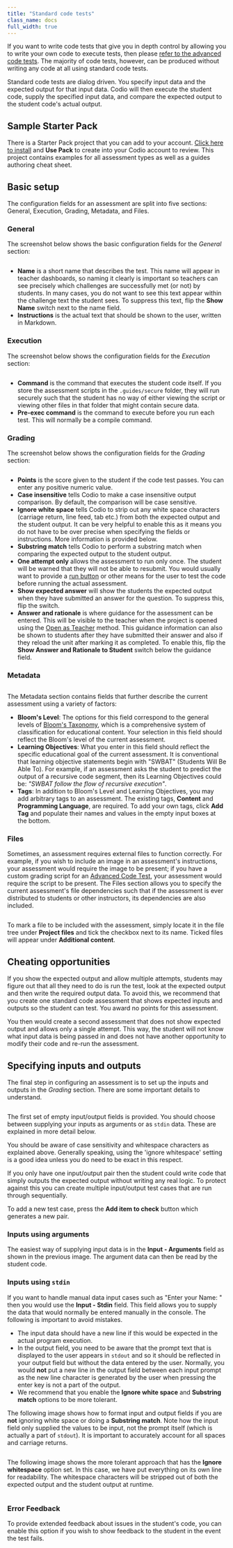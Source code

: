 ```yaml
---
title: "Standard code tests"
class_name: docs
full_width: true
---
```


If you want to write code tests that give you in depth control by allowing you to write your own code to execute tests, then please [refer to the advanced code tests](/docs/content/authoring/assessments/assessments-code-tests/). The majority of code tests, however, can be produced without writing any code at all using standard code tests.

Standard code tests are dialog driven. You specify input data and the expected output for that input data. Codio will then execute the student code, supply the specified input data, and compare the expected output to the student code's actual output.

## Sample Starter Pack
There is a Starter Pack project that you can add to your account. [Click here to install](https://codio.com/home/starter-packs/cc68d38b-b0ea-4825-9814-46a3594c2b11/) and **Use Pack** to create into your Codio account to review. This project contains examples for all assessment types as well as a guides authoring cheat sheet.

## Basic setup
The configuration fields for an assessment are split into five sections: General, Execution, Grading, Metadata, and Files.

### General
The screenshot below shows the basic configuration fields for the _General_ section:

<img alt="" src="/img/docs/guides/assessment_general.png" class="simple"/>

- **Name** is a short name that describes the test. This name will appear in teacher dashboards, so naming it clearly is important so teachers can see precisely which challenges are successfully met (or not) by students. In many cases, you do not want to see this text appear within the challenge text the student sees. To suppress this text, flip the **Show Name** switch next to the name field.
- **Instructions** is the actual text that should be shown to the user, written in Markdown.

### Execution
The screenshot below shows the configuration fields for the _Execution_ section:

<img alt="" src="/img/docs/guides/assessment_sct_execution.png" class="simple"/>

- **Command** is the command that executes the student code itself. If you store the assessment scripts in the `.guides/secure` folder, they will run securely such that the student has no way of either viewing the script or viewing other files in that folder that might contain secure data.
- **Pre-exec command** is the command to execute before you run each test. This will normally be a compile command.

### Grading
The screenshot below shows the configuration fields for the _Grading_ section:

<img alt="" src="/img/docs/guides/assessment_sct_grading.png" class="simple"/>

- **Points** is the score given to the student if the code test passes. You can enter any positive numeric value.
- **Case insensitive** tells Codio to make a case insensitive output comparison. By default, the comparison will be case sensitive.
- **Ignore white space** tells Codio to strip out any white space characters (carriage return, line feed, tab etc.) from both the expected output and the student output. It can be very helpful to enable this as it means you do not have to be over precise when specifying the fields or instructions. More information is provided below.
- **Substring match** tells Codio to perform a substring match when comparing the expected output to the student output.
- **One attempt only** allows the assessment to run only once. The student will be warned that they will not be able to resubmit. You would usually want to provide a [run button](/docs/ide/boxes/runmenu/) or other means for the user to test the code before running the actual assessment.
- **Show expected answer** will show the students the expected output when they have submitted an answer for the question. To suppress this, flip the switch.
- **Answer and rationale** is where guidance for the assessment can be entered. This will be visible to the teacher when the project is opened using the [Open as Teacher](/docs/classes/unitmanagement/settings-info/teachersolutions) method. This guidance information can also be shown to students after they have submitted their answer and also if they reload the unit after marking it as completed. To enable this, flip the **Show Answer and Rationale to Student** switch below the guidance field.

<a name="metadata"></a>
### Metadata

<img alt="" src="/img/docs/guides/assessment_metadata.png" class="simple"/>

The Metadata section contains fields that further describe the current assessment using a variety of factors:

- **Bloom's Level**: The options for this field correspond to the general levels of [Bloom's Taxonomy](https://cft.vanderbilt.edu/guides-sub-pages/blooms-taxonomy/), which is a comprehensive system of classification for educational content. Your selection in this field should reflect the Bloom's level of the current assessment.
- **Learning Objectives**:  What you enter in this field should reflect the specific educational goal of the current assessment. It is conventional that learning objective statements begin with "SWBAT" (Students Will Be Able To). For example, if an assessment asks the student to predict the output of a recursive code segment, then its Learning Objectives could be: _"SWBAT follow the flow of recursive execution"_.
- **Tags**: In addition to Bloom's Level and Learning Objectives, you may add arbitrary tags to an assessment. The existing tags, **Content** and **Programming Language**, are required. To add your own tags, click **Add Tag** and populate their names and values in the empty input boxes at the bottom.

<a name="files"></a>
### Files

Sometimes, an assessment requires external files to function correctly. For example, if you wish to include an image in an assessment's instructions, your assessment would require the image to be present; if you have a custom grading script for an [Advanced Code Test](/docs/content/authoring/assessments/assessments-code-tests/), your assessment would require the script to be present. The Files section allows you to specify the current assessment's file dependencies such that if the assessment is ever distributed to students or other instructors, its dependencies are also included.

<img alt="" src="/img/docs/guides/assessment_files.png" class="simple"/>

To mark a file to be included with the assessment, simply locate it in the file tree under **Project files** and tick the checkbox next to its name. Ticked files will appear under **Additional content**.

## Cheating opportunities
If you show the expected output and allow multiple attempts, students may figure out that all they need to do is run the test, look at the expected output and then write the required output data. To avoid this, we recommend that you create one standard code assessment that shows expected inputs and outputs so the student can test. You award no points for this assessment.

You then would create a second assessment that does not show expected output and allows only a single attempt. This way, the student will not know what input data is being passed in and does not have another opportunity to modify their code and re-run the assessment.

## Specifying inputs and outputs
The final step in configuring an assessment is to set up the inputs and outputs in the _Grading_ section. There are some important details to understand.

<img alt="" src="/img/docs/guides/std-assessment-args.png" class="simple"/>

The first set of empty input/output fields is provided. You should choose between supplying your inputs as arguments or as `stdin` data. These are explained in more detail below. 

You should be aware of case sensitivity and whitespace characters as explained above. Generally speaking, using the 'ignore whitespace' setting is a good idea unless you do need to be exact in this respect. 

If you only have one input/output pair then the student could write code that simply outputs the expected output without writing any real logic. To protect against this you can create multiple input/output test cases that are run through sequentially. 

To add a new test case, press the **Add item to check** button which generates a new pair.


### Inputs using arguments
The easiest way of supplying input data is in the **Input - Arguments** field as shown in the previous image. The argument data can then be read by the student code.

### Inputs using `stdin`
If you want to handle manual data input cases such as "Enter your Name: " then you would use the **Input - Stdin** field. This field allows you to supply the data that would normally be entered manually in the console. The following is important to avoid mistakes.

- The input data should have a new line if this would be expected in the actual program execution.
- In the output field, you need to be aware that the prompt text that is displayed to the user appears in `stdout` and so it should be reflected in your output field but without the data entered by the user. Normally, you would **not** put a new line in the output field between each input prompt as the new line character is generated by the user when pressing the enter key is not a part of the output.
- We recommend that you enable the **Ignore white space** and **Substring match** options to be more tolerant.

The following image shows how to format input and output fields if you are **not** ignoring white space or doing a **Substring match**. Note how the input field only supplied the values to be input, not the prompt itself (which is actually a part of `stdout`). It is important to accurately account for all spaces and carriage returns.

<img alt="" src="/img/docs/guides/std-assessment-stdin.png" class="simple"/>

The following image shows the more tolerant approach that has the **Ignore whitespace** option set. In this case, we have put everything on its own line for readability. The whitespace characters will be stripped out of both the expected output and the student output at runtime.

<img alt="" src="/img/docs/guides/std-assessment-stdin-ignore.png" class="simple"/>

<a name="errorfeedback"></a>
### Error Feedback

To provide extended feedback about issues in the student's code, you can enable this option if you wish to show feedback to the student in the event the test fails. 

<img alt="" src="/img/docs/guides/std-assessment-error.png" class="simple"/>